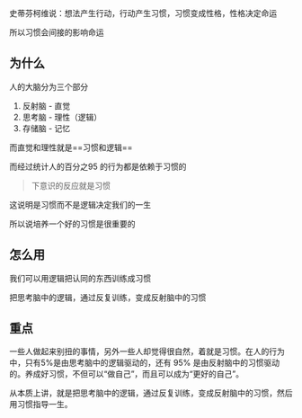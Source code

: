 史蒂芬柯维说：想法产生行动，行动产生习惯，习惯变成性格，性格决定命运

所以习惯会间接的影响命运

## 为什么

人的大脑分为三个部分

1. 反射脑 - 直觉
2. 思考脑 - 理性（逻辑）
3. 存储脑 - 记忆

而直觉和理性就是==习惯和逻辑==

而经过统计人的百分之95 的行为都是依赖于习惯的

> 下意识的反应就是习惯

这说明是习惯而不是逻辑决定我们的一生

所以说培养一个好的习惯是很重要的


## 怎么用

我们可以用逻辑把认同的东西训练成习惯

把思考脑中的逻辑，通过反复训练，变成反射脑中的习惯

## 重点

一些人做起来别扭的事情，另外一些人却觉得很自然，着就是习惯。在人的行为中，只有5%是由思考脑中的逻辑驱动的，还有 95% 是由反射脑中的习惯驱动的。养成好习惯，不但可以“做自己”，而且可以成为“更好的自己”。

从本质上讲，就是把思考脑中的逻辑，通过反复训练，变成反射脑中的习惯，然后用习惯指导一生。